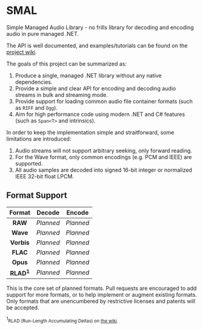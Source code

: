 # SMAL
Simple Managed Audio Library - no frills library for decoding and encoding audio in pure managed .NET.

The API is well documented, and examples/tutorials can be found on the [project wiki](https://github.com/mossseank/SMAL/wiki).

The goals of this project can be summarized as:

1. Produce a single, managed .NET library without any native dependencies.
2. Provide a simple and clear API for encoding and decoding audio streams in bulk and streaming mode.
3. Provide support for loading common audio file container formats (such as `RIFF` and `Ogg`).
4. Aim for high performance code using modern .NET and C# features (such as `Span<T>` and intrinsics).

In order to keep the implementation simple and straitforward, some limitations are introduced:

1. Audio streams will not support arbitrary seeking, only forward reading.
2. For the Wave format, only common encodings (e.g. PCM and IEEE) are supported.
3. All audio samples are decoded into signed 16-bit integer or normalized IEEE 32-bit float LPCM.

## Format Support

|Format|Decode|Encode|
|:----:|:----:|:----:|
|**RAW**|*Planned*|*Planned*|
|**Wave**|*Planned*|*Planned*|
|**Vorbis**|*Planned*|*Planned*|
|**FLAC**|*Planned*|*Planned*|
|**Opus**|*Planned*|*Planned*|
|**RLAD<sup>1</sup>**|*Planned*|*Planned*|

This is the core set of planned formats. Pull requests are encouraged to add support for more formats, or to help implement or augment existing formats. Only formats that are unencumbered by restrictive licenses and patents will be accepted.

<sup>1</sup><small>RLAD (Run-Length Accumulating Deltas) on [the wiki](https://github.com/mossseank/SMAL/wiki/RLAD).</small>
